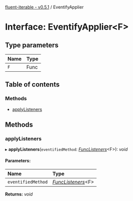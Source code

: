 [fluent-iterable - v0.5.1](../README.md) / EventifyApplier

# Interface: EventifyApplier<F\>

## Type parameters

| Name | Type |
| :------ | :------ |
| `F` | Func |

## Table of contents

### Methods

- [applyListeners](eventifyapplier.md#applylisteners)

## Methods

### applyListeners

▸ **applyListeners**(`eventifiedMethod`: [*FuncListeners*](funclisteners.md)<F\>): *void*

#### Parameters:

| Name | Type |
| :------ | :------ |
| `eventifiedMethod` | [*FuncListeners*](funclisteners.md)<F\> |

**Returns:** *void*
